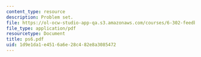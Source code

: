 ```yaml
---
content_type: resource
description: Problem set.
file: https://ol-ocw-studio-app-qa.s3.amazonaws.com/courses/6-302-feedback-systems-spring-2007/1d9e1da1e4516a6e28c482e8a3085472_ps6.pdf
file_type: application/pdf
resourcetype: Document
title: ps6.pdf
uid: 1d9e1da1-e451-6a6e-28c4-82e8a3085472
---
```

